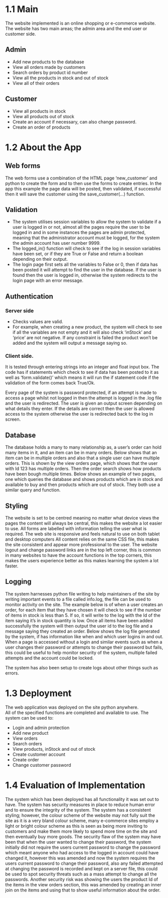 # 1.1 Main
The website implemented is an online shopping or e-commerce website. The website has two main areas; the admin area and the end user or customer side.

## Admin
- Add new products to the database
- View all orders made by customers
- Search orders by product id number
- View all the products in stock and out of stock
- View all of their orders


## Customer
- View all products in stock
- View all products out of stock
- Create an account if necessary, can also change password.
- Create an order of products


# 1.2 About the App
## Web forms
The web forms use a combination of the HTML page ‘new_customer’ and python to create the form and to then use the forms to create entries.
In the app this example the page data will be posted, then validated, if successful then it will save the customer using the save_customer(…) function.

## Validation
- The system utilises session variables to allow the system to validate if a user is logged in or not, almost all the pages require the user to be logged in and in some instances the pages are admin protected, meaning that the administrator account must be logged, for the system the admin account has user number 9999.  
- The logged_in() function will check to see if the log in session variables have been set, or if they are True or False and return a boolean depending on their output.
- The login page first sets all the variables to False or 0, then if data has been posted it will attempt to find the user in the database. If the user is found then the user is logged in, otherwise the system redirects to the login page with an error message.

## Authentication
### Server side
- Checks values are valid.
- For example, when creating a new product, the system will check to see if  all the variables are not empty and it will also check ‘inStock’  and ‘price’ are not negative.
If any constraint is failed the product won’t be added and the system will output a message saying so.

### Client side.
It is tested through entering strings into an integer and float input box. The code has if statements which check to see if data has been posted to it as well as ‘form.validate()’ which means it will run the if statement code if the validation of the form comes back True/Ok.

Every page of the system is  password protected, if an attempt is made to access a page whilst not logged in then the attempt is logged in the .log file and the user is redirected.
The user is given an output screen depending on what details they enter. If the details are correct then the user is allowed access to the system otherwise the user is redirected back to the log in screen.

## Database
The database holds a many to many relationship as, a user’s order can hold many items in it, and an item can be in many orders. Below shows that an item can be in multiple orders and also  that a single user can have multiple orders. This is shown by the view orders page, which shows that the user with Id 123 has multiple orders. Then the order search shows how products have been bough multiple times.
Below shows an example of two pages, one which queries the database and shows products which are in stock and available to buy and then products which are out of stock. They both use a similar query and function.

## Styling
The website is set to be centred meaning no matter what device views the pages the content will always be central, this makes the website a lot easier to use. All forms are labelled with information telling the user what is required.
 The web site is responsive and feels natural to use on both tablet and desktop computers
All content relies on the same CSS file, this makes the site consistent and appear more professional to the user. The website logout and change password links are in the top left corner, this is common in many websites to have the account functions in the top corners, this makes the users experience better as this makes learning the system a lot faster.

## Logging
The system harnesses python file writing to help maintainers of the site by writing important events to a file called info.log, the file can be used to monitor activity on the site.  The example below is of when a user creates an order, for each item that they have chosen it will check to see if the number of items in stock is less than 5. If so, it will write to the log with the Id of the item saying it’s in stock quantity is low. Once all items have been added successfully the system will then output the user id to the log file and a message saying they created an order.
Below shows the log file generated by the system, if has information like when and which user logins in and out. When a page is accessed without a login and similar events such as when a user changes their password or attempts to change their password but fails, this could be useful to help monitor security of the system, multiple failed attempts and the account could be locked.

The system has also been setup to create logs about other things such as errors.

# 1.3 Deployment
The web application was deployed on the site python anywhere.  
All of the specified functions are completed and available to use.
The system can be used to:
- Login and admin protection
- Add new product
- View orders
- Search orders
- View products, inStock and out of stock
- Create customer account
- Create order
- Change customer password


# 1.4 Evaluation of Implementation
The system which has been deployed has all functionality it was set out to have. The system has security measures in place to reduce human error and to ensure the integrity of the system. The system has a consistent styling; however, the colour scheme of the website may not fully suit the site as it is a very bland colour scheme, many e-commerce sites employ a light or bright colour scheme as this is seen as being more inviting to customers and make them more likely to spend more time on the site and then eventually buy more goods.
The security flaw of the system may have been that when the user wanted to change their password, the system initially did not require the users current password to change the password which meant anyone who had access to the logged in account could have changed it, however this was amended and now the system requires the users current password to change their password, also any failed attempted at changing the password is recorded and kept on a server file, this could be used to spot security threats such as a mass attempt to change all the passwords.
Another security risk was showing the users the product Id of the items in the view orders section, this was amended by creating an inner join on the items and using that to show useful information about the order.
